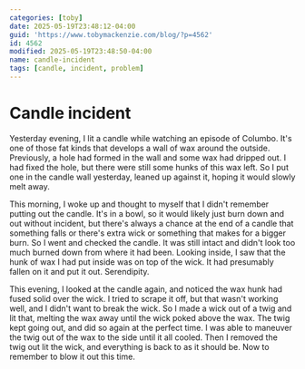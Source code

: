 ```yaml
---
categories: [toby]
date: 2025-05-19T23:48:12-04:00
guid: 'https://www.tobymackenzie.com/blog/?p=4562'
id: 4562
modified: 2025-05-19T23:48:50-04:00
name: candle-incident
tags: [candle, incident, problem]
---
```


Candle incident
===============

Yesterday evening, I lit a candle while watching an episode of Columbo.  It's one of those fat kinds that develops a wall of wax around the outside.  Previously, a hole had formed in the wall and some wax had dripped out.  I had fixed the hole, but there were still some hunks of this wax left.  So I put one in the candle wall yesterday, leaned up against it, hoping it would slowly melt away.

This morning, I woke up and thought to myself that I didn't remember putting out the candle.<!--more-->  It's in a bowl, so it would likely just burn down and out without incident, but there's always a chance at the end of a candle that something falls or there's extra wick or something that makes for a bigger burn.  So I went and checked the candle.  It was still intact and didn't look too much burned down from where it had been.  Looking inside, I saw that the hunk of wax I had put inside was on top of the wick.  It had presumably fallen on it and put it out.  Serendipity.

This evening, I looked at the candle again, and noticed the wax hunk had fused solid over the wick.  I tried to scrape it off, but that wasn't working well, and I didn't want to break the wick.  So I made a wick out of a twig and lit that, melting the wax away until the wick poked above the wax.  The twig kept going out, and did so again at the perfect time.  I was able to maneuver the twig out of the wax to the side until it all cooled.  Then I removed the twig out lit the wick, and everything is back to as it should be.  Now to remember to blow it out this time.
